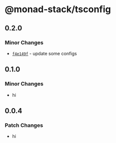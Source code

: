 # @monad-stack/tsconfig

## 0.2.0

### Minor Changes

- [`f4e149f`](https://github.com/Darkhorse-Fraternity/monad-stack/commit/f4e149f68854e67199679a9faddab8c373265651) - update some configs

## 0.1.0

### Minor Changes

- hi

## 0.0.4

### Patch Changes

- hi
